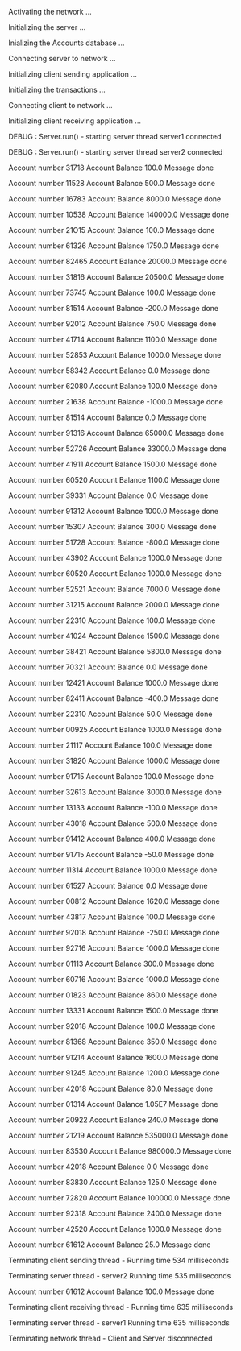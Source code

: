  Activating the network ...

 Initializing the server ...

 Inializing the Accounts database ...

 Connecting server to network ...

 Initializing client sending application ...

 Initializing the transactions ... 

 Connecting client to network ...

 Initializing client receiving application ...

 DEBUG : Server.run() - starting server thread  server1 connected

 DEBUG : Server.run() - starting server thread server2 connected

 Account number 31718 Account Balance 100.0 Message done

 Account number 11528 Account Balance 500.0 Message done

 Account number 16783 Account Balance 8000.0 Message done

 Account number 10538 Account Balance 140000.0 Message done

 Account number 21O15 Account Balance 100.0 Message done

 Account number 61326 Account Balance 1750.0 Message done

 Account number 82465 Account Balance 20000.0 Message done

 Account number 31816 Account Balance 20500.0 Message done

 Account number 73745 Account Balance 100.0 Message done

 Account number 81514 Account Balance -200.0 Message done

 Account number 92012 Account Balance 750.0 Message done

 Account number 41714 Account Balance 1100.0 Message done

 Account number 52853 Account Balance 1000.0 Message done

 Account number 58342 Account Balance 0.0 Message done

 Account number 62080 Account Balance 100.0 Message done

 Account number 21638 Account Balance -1000.0 Message done

 Account number 81514 Account Balance 0.0 Message done

 Account number 91316 Account Balance 65000.0 Message done

 Account number 52726 Account Balance 33000.0 Message done

 Account number 41911 Account Balance 1500.0 Message done

 Account number 60520 Account Balance 1100.0 Message done

 Account number 39331 Account Balance 0.0 Message done

 Account number 91312 Account Balance 1000.0 Message done

 Account number 15307 Account Balance 300.0 Message done

 Account number 51728 Account Balance -800.0 Message done

 Account number 43902 Account Balance 1000.0 Message done

 Account number 60520 Account Balance 1000.0 Message done

 Account number 52521 Account Balance 7000.0 Message done

 Account number 31215 Account Balance 2000.0 Message done

 Account number 22310 Account Balance 100.0 Message done

 Account number 41024 Account Balance 1500.0 Message done

 Account number 38421 Account Balance 5800.0 Message done

 Account number 70321 Account Balance 0.0 Message done

 Account number 12421 Account Balance 1000.0 Message done

 Account number 82411 Account Balance -400.0 Message done

 Account number 22310 Account Balance 50.0 Message done

 Account number 00925 Account Balance 1000.0 Message done

 Account number 21117 Account Balance 100.0 Message done

 Account number 31820 Account Balance 1000.0 Message done

 Account number 91715 Account Balance 100.0 Message done

 Account number 32613 Account Balance 3000.0 Message done

 Account number 13133 Account Balance -100.0 Message done

 Account number 43018 Account Balance 500.0 Message done

 Account number 91412 Account Balance 400.0 Message done

 Account number 91715 Account Balance -50.0 Message done

 Account number 11314 Account Balance 1000.0 Message done

 Account number 61527 Account Balance 0.0 Message done

 Account number 00812 Account Balance 1620.0 Message done

 Account number 43817 Account Balance 100.0 Message done

 Account number 92018 Account Balance -250.0 Message done

 Account number 92716 Account Balance 1000.0 Message done

 Account number 01113 Account Balance 300.0 Message done

 Account number 60716 Account Balance 1000.0 Message done

 Account number 01823 Account Balance 860.0 Message done

 Account number 13331 Account Balance 1500.0 Message done

 Account number 92018 Account Balance 100.0 Message done

 Account number 81368 Account Balance 350.0 Message done

 Account number 91214 Account Balance 1600.0 Message done

 Account number 91245 Account Balance 1200.0 Message done

 Account number 42018 Account Balance 80.0 Message done

 Account number 01314 Account Balance 1.05E7 Message done

 Account number 20922 Account Balance 240.0 Message done

 Account number 21219 Account Balance 535000.0 Message done

 Account number 83530 Account Balance 980000.0 Message done

 Account number 42018 Account Balance 0.0 Message done

 Account number 83830 Account Balance 125.0 Message done

 Account number 72820 Account Balance 100000.0 Message done

 Account number 92318 Account Balance 2400.0 Message done

 Account number 42520 Account Balance 1000.0 Message done

 Account number 61612 Account Balance 25.0 Message done

 Terminating client sending thread -  Running time 534 milliseconds

 Terminating server thread - server2 Running time 535 milliseconds

 Account number 61612 Account Balance 100.0 Message done

 Terminating client receiving thread -  Running time 635 milliseconds

 Terminating server thread - server1 Running time 635 milliseconds

 Terminating network thread - Client and Server disconnected